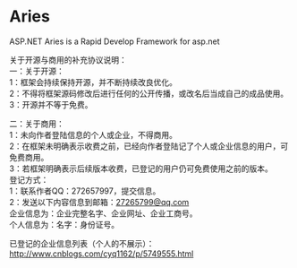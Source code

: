 # Aries
ASP.NET Aries is a Rapid Develop Framework for asp.net

关于开源与商用的补充协议说明：<br />
一：关于开源：<br />
1：框架会持续保持开源，并不断持续改良优化。<br />
2：不得将框架源码修改后进行任何的公开传播，或改名后当成自己的成品使用。<br />
3：开源并不等于免费。<br />


二：关于商用：<br />
1：未向作者登陆信息的个人或企业，不得商用。<br />
2：在框架未明确表示收费之前，已经向作者登陆记了个人或企业信息的用户，可免费商用。<br />
3：若框架明确表示后续版本收费，已登记的用户仍可免费使用之前的版本。<br />
登记方式：<br />
1：联系作者QQ：272657997，提交信息。<br />
2：发送以下内容信息到邮箱：27265799@qq.com<br />
企业信息为：企业完整名字、企业网址、企业工商号。<br />
个人信息为：名字：身份证号。<br />

已登记的企业信息列表（个人的不展示）：http://www.cnblogs.com/cyq1162/p/5749555.html
